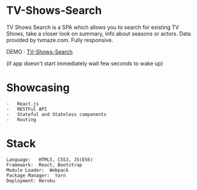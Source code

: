 # TV-Shows-Search

TV Shows Search is a SPA which allows you to search for existing TV Shows, take a closer look on summary, info about seasons or actors.
Data provided by tvmaze.com. Fully responsive.

DEMO : [TV-Shows-Search](https://tv-shows-finder.herokuapp.com)  

(if app doesn't start immediately wait few seconds to wake up)


# Showcasing 

    -   React.js
    -   RESTFul API
    -   Stateful and Stateless components
    -   Routing

# Stack

    Language:   HTML5, CSS3, JS(ES6)
    Framework:  React, Bootstrap
    Module Loader:  Webpack
    Package Manager:  Yarn
    Deployment: Heroku
